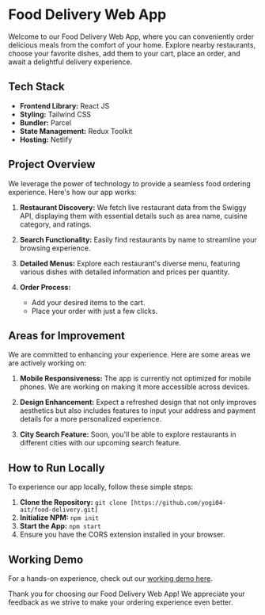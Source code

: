 # Food Delivery Web App

Welcome to our Food Delivery Web App, where you can conveniently order delicious meals from the comfort of your home. Explore nearby restaurants, choose your favorite dishes, add them to your cart, place an order, and await a delightful delivery experience.

## Tech Stack

- **Frontend Library:** React JS
- **Styling:** Tailwind CSS
- **Bundler:** Parcel
- **State Management:** Redux Toolkit
- **Hosting:** Netlify

## Project Overview

We leverage the power of technology to provide a seamless food ordering experience. Here's how our app works:

1. **Restaurant Discovery:** We fetch live restaurant data from the Swiggy API, displaying them with essential details such as area name, cuisine category, and ratings.

2. **Search Functionality:** Easily find restaurants by name to streamline your browsing experience.

3. **Detailed Menus:** Explore each restaurant's diverse menu, featuring various dishes with detailed information and prices per quantity.

4. **Order Process:**
   - Add your desired items to the cart.
   - Place your order with just a few clicks.

## Areas for Improvement

We are committed to enhancing your experience. Here are some areas we are actively working on:

1. **Mobile Responsiveness:** The app is currently not optimized for mobile phones. We are working on making it more accessible across devices.

2. **Design Enhancement:** Expect a refreshed design that not only improves aesthetics but also includes features to input your address and payment details for a more personalized experience.

3. **City Search Feature:** Soon, you'll be able to explore restaurants in different cities with our upcoming search feature.

## How to Run Locally

To experience our app locally, follow these simple steps:

1. **Clone the Repository:** `git clone [https://github.com/yogi04-ait/food-delivery.git]`
2. **Initialize NPM:** `npm init`
3. **Start the App:** `npm start`
4. Ensure you have the CORS extension installed in your browser.

## Working Demo

For a hands-on experience, check out our [working demo here](https://lustrous-torte-2d5468.netlify.app/).

Thank you for choosing our Food Delivery Web App! We appreciate your feedback as we strive to make your ordering experience even better.
